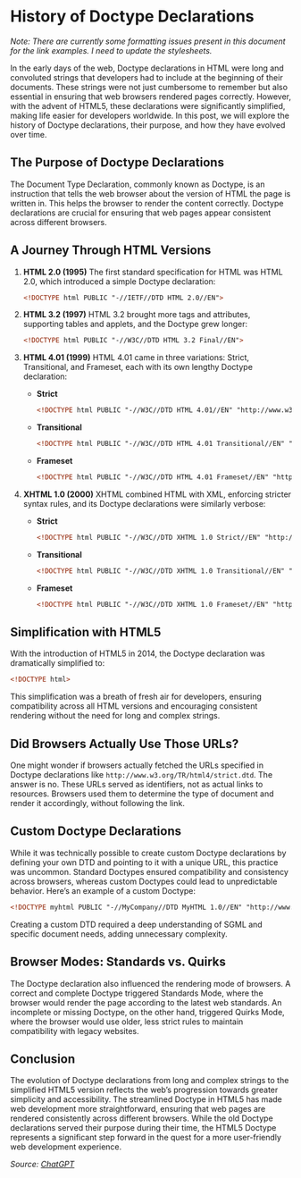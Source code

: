 # History of Doctype Declarations

_Note: There are currently some formatting issues present in this document for the link examples. I need to update the stylesheets._

In the early days of the web, Doctype declarations in HTML were long and convoluted strings that developers had to include at the beginning of their documents. These strings were not just cumbersome to remember but also essential in ensuring that web browsers rendered pages correctly. However, with the advent of HTML5, these declarations were significantly simplified, making life easier for developers worldwide. In this post, we will explore the history of Doctype declarations, their purpose, and how they have evolved over time.

## The Purpose of Doctype Declarations

The Document Type Declaration, commonly known as Doctype, is an instruction that tells the web browser about the version of HTML the page is written in. This helps the browser to render the content correctly. Doctype declarations are crucial for ensuring that web pages appear consistent across different browsers.

## A Journey Through HTML Versions

1. **HTML 2.0 (1995)**
   The first standard specification for HTML was HTML 2.0, which introduced a simple Doctype declaration:
   ```html
   <!DOCTYPE html PUBLIC "-//IETF//DTD HTML 2.0//EN">
   ```

2. **HTML 3.2 (1997)**
   HTML 3.2 brought more tags and attributes, supporting tables and applets, and the Doctype grew longer:
   ```html
   <!DOCTYPE html PUBLIC "-//W3C//DTD HTML 3.2 Final//EN">
   ```

3. **HTML 4.01 (1999)**
   HTML 4.01 came in three variations: Strict, Transitional, and Frameset, each with its own lengthy Doctype declaration:
   - **Strict**
     ```html
     <!DOCTYPE html PUBLIC "-//W3C//DTD HTML 4.01//EN" "http://www.w3.org/TR/html4/strict.dtd">
     ```
   - **Transitional**
     ```html
     <!DOCTYPE html PUBLIC "-//W3C//DTD HTML 4.01 Transitional//EN" "http://www.w3.org/TR/html4/loose.dtd">
     ```
   - **Frameset**
     ```html
     <!DOCTYPE html PUBLIC "-//W3C//DTD HTML 4.01 Frameset//EN" "http://www.w3.org/TR/html4/frameset.dtd">
     ```

4. **XHTML 1.0 (2000)**
   XHTML combined HTML with XML, enforcing stricter syntax rules, and its Doctype declarations were similarly verbose:
   - **Strict**
     ```html
     <!DOCTYPE html PUBLIC "-//W3C//DTD XHTML 1.0 Strict//EN" "http://www.w3.org/TR/xhtml1/DTD/xhtml1-strict.dtd">
     ```
   - **Transitional**
     ```html
     <!DOCTYPE html PUBLIC "-//W3C//DTD XHTML 1.0 Transitional//EN" "http://www.w3.org/TR/xhtml1/DTD/xhtml1-transitional.dtd">
     ```
   - **Frameset**
     ```html
     <!DOCTYPE html PUBLIC "-//W3C//DTD XHTML 1.0 Frameset//EN" "http://www.w3.org/TR/xhtml1/DTD/xhtml1-frameset.dtd">
     ```

## Simplification with HTML5

With the introduction of HTML5 in 2014, the Doctype declaration was dramatically simplified to:
```html
<!DOCTYPE html>
```
This simplification was a breath of fresh air for developers, ensuring compatibility across all HTML versions and encouraging consistent rendering without the need for long and complex strings.

## Did Browsers Actually Use Those URLs?

One might wonder if browsers actually fetched the URLs specified in Doctype declarations like `http://www.w3.org/TR/html4/strict.dtd`. The answer is no. These URLs served as identifiers, not as actual links to resources. Browsers used them to determine the type of document and render it accordingly, without following the link.

## Custom Doctype Declarations

While it was technically possible to create custom Doctype declarations by defining your own DTD and pointing to it with a unique URL, this practice was uncommon. Standard Doctypes ensured compatibility and consistency across browsers, whereas custom Doctypes could lead to unpredictable behavior. Here’s an example of a custom Doctype:
```html
<!DOCTYPE myhtml PUBLIC "-//MyCompany//DTD MyHTML 1.0//EN" "http://www.mycompany.com/dtd/myhtml1.dtd">
```
Creating a custom DTD required a deep understanding of SGML and specific document needs, adding unnecessary complexity.

## Browser Modes: Standards vs. Quirks

The Doctype declaration also influenced the rendering mode of browsers. A correct and complete Doctype triggered Standards Mode, where the browser would render the page according to the latest web standards. An incomplete or missing Doctype, on the other hand, triggered Quirks Mode, where the browser would use older, less strict rules to maintain compatibility with legacy websites.

## Conclusion

The evolution of Doctype declarations from long and complex strings to the simplified HTML5 version reflects the web’s progression towards greater simplicity and accessibility. The streamlined Doctype in HTML5 has made web development more straightforward, ensuring that web pages are rendered consistently across different browsers. While the old Doctype declarations served their purpose during their time, the HTML5 Doctype represents a significant step forward in the quest for a more user-friendly web development experience.

*Source: [ChatGPT](https://chatgpt.com/share/1e8d05fa-ad2b-431c-b18d-e37aa6815f00)*
